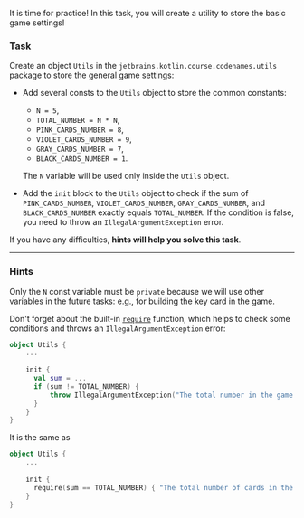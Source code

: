 It is time for practice!
In this task, you will create a utility to store the basic game settings!

### Task

Create an object `Utils` in the `jetbrains.kotlin.course.codenames.utils` package to store the general game settings:

- Add several consts to the `Utils` object to store the common constants:
  - `N = 5`, 
  - `TOTAL_NUMBER = N * N`, 
  - `PINK_CARDS_NUMBER = 8`, 
  - `VIOLET_CARDS_NUMBER = 9`, 
  - `GRAY_CARDS_NUMBER = 7`, 
  - `BLACK_CARDS_NUMBER = 1`.
  
  The `N` variable will be used only inside the `Utils` object.
- Add the `init` block to the `Utils` object to check if the sum of `PINK_CARDS_NUMBER`, `VIOLET_CARDS_NUMBER`, `GRAY_CARDS_NUMBER`, and `BLACK_CARDS_NUMBER` exactly equals `TOTAL_NUMBER`.
  If the condition is false, you need to throw an `IllegalArgumentException` error.

If you have any difficulties, **hints will help you solve this task**.

----

### Hints

<div class="hint" title="Click me to learn about access modifiers">
  
  Only the `N` const variable must be `private` because we will use other variables in the future tasks: 
  e.g., for building the key card in the game.
</div>

<div class="hint" title="Click me to learn about the require built-in function">
  
Don't forget about the built-in [`require`](https://kotlinlang.org/api/latest/jvm/stdlib/kotlin/require.html) function, which helps to check some conditions and throws an `IllegalArgumentException` error:

```kotlin
object Utils {
    ...
  
    init {
      val sum = ...
      if (sum != TOTAL_NUMBER) {
          throw IllegalArgumentException("The total number in the game must be: $TOTAL_NUMBER")
      }
    }
}
```

It is the same as 

```kotlin
object Utils {
    ...
  
    init {
      require(sum == TOTAL_NUMBER) { "The total number of cards in the game must be: $TOTAL_NUMBER" }
    }
}
```

</div>

